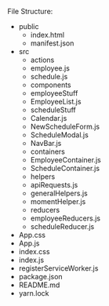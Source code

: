 File Structure:
* public
  * index.html
  * manifest.json
* src
  * actions
   * employee.js
   * schedule.js
  * components
   * employeeStuff
    * EmployeeList.js
   * scheduleStuff
    * Calendar.js
    * NewScheduleForm.js
    * ScheduleModal.js
  * NavBar.js
  * containers
   * EmployeeContainer.js
   * ScheduleContainer.js          
  * helpers
   * apiRequests.js
   * generalHelpers.js
   * momentHelper.js          
  * reducers
   * employeeReducers.js
   * scheduleReducer.js
 * App.css
 * App.js
 * index.css
 * index.js
 * registerServiceWorker.js
* package.json
* README.md
* yarn.lock
